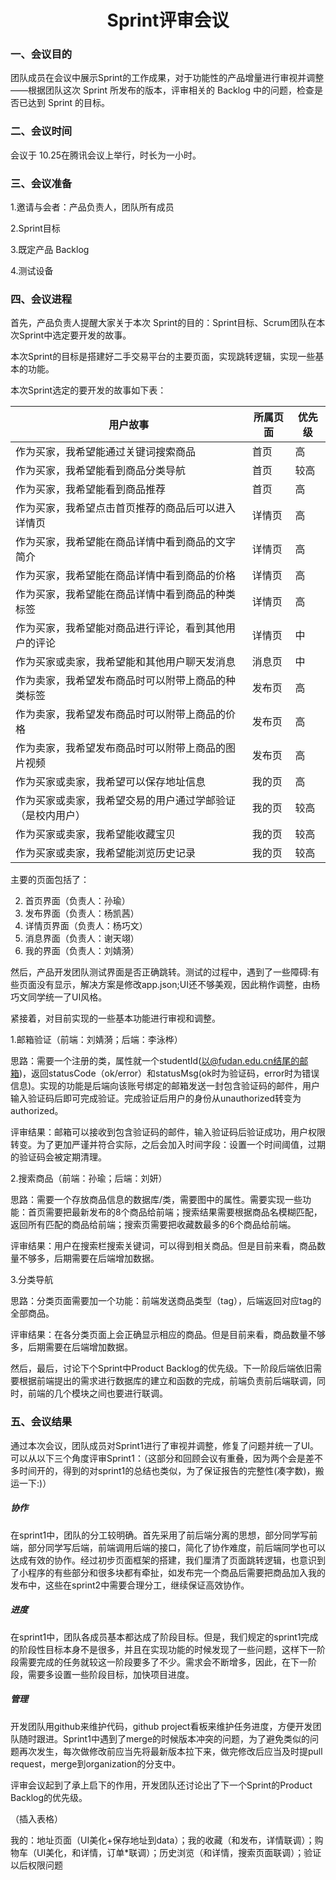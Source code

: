 # <center>Sprint评审会议</center>

### 一、会议目的

团队成员在会议中展示Sprint的工作成果，对于功能性的产品增量进行审视并调整——根据团队这次 Sprint 所发布的版本，评审相关的 Backlog 中的问题，检查是否已达到 Sprint 的目标。 

### 二、会议时间
会议于 10.25在腾讯会议上举行，时长为一小时。
### 三、会议准备
1.邀请与会者：产品负责人，团队所有成员 

2.Sprint目标

3.既定产品 Backlog

4.测试设备

### 四、会议进程 
首先，产品负责人提醒大家关于本次 Sprint的目的：Sprint目标、Scrum团队在本次Sprint中选定要开发的故事。 

本次Sprint的目标是搭建好二手交易平台的主要页面，实现跳转逻辑，实现一些基本的功能。

本次Sprint选定的要开发的故事如下表：

| 用户故事                                                   | 所属页面 | 优先级 |
| ---------------------------------------------------------- | -------- | ------ |
| 作为买家，我希望能通过关键词搜索商品                       | 首页     | 高     |
| 作为买家，我希望能看到商品分类导航                         | 首页     | 较高   |
| 作为买家，我希望能看到商品推荐                             | 首页     | 高     |
| 作为买家，我希望点击首页推荐的商品后可以进入详情页         | 详情页   | 高     |
| 作为买家，我希望能在商品详情中看到商品的文字简介           | 详情页   | 高     |
| 作为买家，我希望能在商品详情中看到商品的价格               | 详情页   | 高     |
| 作为买家，我希望能在商品详情中看到商品的种类标签           | 详情页   | 高     |
| 作为买家，我希望能对商品进行评论，看到其他用户的评论       | 详情页   | 中     |
| 作为买家或卖家，我希望能和其他用户聊天发消息               | 消息页   | 中     |
| 作为卖家，我希望发布商品时可以附带上商品的种类标签         | 发布页   | 高     |
| 作为卖家，我希望发布商品时可以附带上商品的价格             | 发布页   | 高     |
| 作为卖家，我希望发布商品时可以附带上商品的图片视频         | 发布页   | 高     |
| 作为买家或卖家，我希望可以保存地址信息                     | 我的页   | 高     |
| 作为买家或卖家，我希望交易的用户通过学邮验证（是校内用户） | 我的页   | 较高   |
| 作为买家或卖家，我希望能收藏宝贝                           | 我的页   | 较高   |
| 作为买家或卖家，我希望能浏览历史记录                       | 我的页   | 较高   |

主要的页面包括了：

2. 首页界面（负责人：孙瑜）
3. 发布界面（负责人：杨凯茜）
4. 详情页界面（负责人：杨巧文）
5. 消息界面（负责人：谢天翊）
6. 我的界面（负责人：刘婧漪）

然后，产品开发团队测试界面是否正确跳转。测试的过程中，遇到了一些障碍:有些页面没有显示，解决方案是修改app.json;UI还不够美观，因此稍作调整，由杨巧文同学统一了UI风格。

紧接着，对目前实现的一些基本功能进行审视和调整。

1.邮箱验证（前端：刘婧漪；后端：李泳桦）

思路：需要一个注册的类，属性就一个studentId(以@fudan.edu.cn结尾的邮箱)，返回statusCode（ok/error）和statusMsg(ok时为验证码，error时为错误信息)。实现的功能是后端向该账号绑定的邮箱发送一封包含验证码的邮件，用户输入验证码后即可完成验证。完成验证后用户的身份从unauthorized转变为authorized。

评审结果：邮箱可以接收到包含验证码的邮件，输入验证码后验证成功，用户权限转变。为了更加严谨并符合实际，之后会加入时间字段：设置一个时间阈值，过期的验证码会被定期清理。

2.搜索商品（前端：孙瑜；后端：刘妍）

思路：需要一个存放商品信息的数据库/类，需要图中的属性。需要实现一些功能：首页需要把最新发布的8个商品给前端；搜索结果需要根据商品名模糊匹配，返回所有匹配的商品给前端；搜索页需要把收藏数最多的6个商品给前端。

评审结果：用户在搜索栏搜索关键词，可以得到相关商品。但是目前来看，商品数量不够多，后期需要在后端增加数据。

3.分类导航

思路：分类页面需要加一个功能：前端发送商品类型（tag），后端返回对应tag的全部商品。

评审结果：在各分类页面上会正确显示相应的商品。但是目前来看，商品数量不够多，后期需要在后端增加数据。

然后，最后，讨论下个Sprint中Product Backlog的优先级。下一阶段后端依旧需要根据前端提出的需求进行数据库的建立和函数的完成，前端负责前后端联调，同时，前端的几个模块之间也要进行联调。

### 五、会议结果

 通过本次会议，团队成员对Sprint1进行了审视并调整，修复了问题并统一了UI。可以从以下三个角度评审Sprint1：（这部分和回顾会议有重叠，因为两个会是差不多时间开的，得到的对sprint1的总结也类似，为了保证报告的完整性(凑字数)，搬运一下:)）

##### 协作

在sprint1中，团队的分工较明确。首先采用了前后端分离的思想，部分同学写前端，部分同学写后端，前端调用后端的接口，简化了协作难度，前后端同学也可以达成有效的协作。经过初步页面框架的搭建，我们厘清了页面跳转逻辑，也意识到了小程序的有些部分和很多块都有牵扯，如发布完一个商品后需要把商品加入我的发布中，这些在sprint2中需要合理分工，继续保证高效协作。

##### 进度

在sprint1中，团队各成员基本都达成了阶段目标。但是，我们规定的sprint1完成的阶段性目标本身不是很多，并且在实现功能的时候发现了一些问题，这样下一阶段需要完成的任务就较这一阶段要多了不少。需求会不断增多，因此，在下一阶段，需要多设置一些阶段目标，加快项目进度。

##### 管理

开发团队用github来维护代码，github project看板来维护任务进度，方便开发团队随时跟进。Sprint1中遇到了merge的时候版本冲突的问题，为了避免类似的问题再次发生，每次做修改前应当先将最新版本拉下来，做完修改后应当及时提pull request，merge到organization的分支中。



评审会议起到了承上启下的作用，开发团队还讨论出了下一个Sprint的Product Backlog的优先级。

（插入表格）

我的：地址页面（UI美化+保存地址到data）；我的收藏（和发布，详情联调）；购物车（UI美化，和详情，订单*联调）；历史浏览（和详情，搜索页面联调）；验证以后权限问题